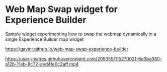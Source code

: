 # Web Map Swap widget for Experience Builder

Sample widget experimenting how to swap the webmap dynamically in a single Experience Builder map widget

https://gavinr.github.io/web-map-swap-experience-builder

https://user-images.githubusercontent.com/209355/115270021-6e3ba380-a12b-11eb-8c72-aed4fe0c2aff.mp4

